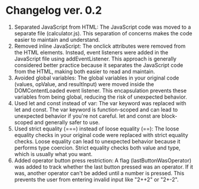 # Changelog  ver. 0.2

<ol>

<li>Separated JavaScript from HTML: The JavaScript code was moved to a separate file (calculator.js). This separation of concerns makes the code easier to maintain and understand.</li>

<li>Removed inline JavaScript: The onclick attributes were removed from the HTML elements. Instead, event listeners were added in the JavaScript file using addEventListener. This approach is generally considered better practice because it separates the JavaScript code from the HTML, making both easier to read and maintain.</li>

<li>Avoided global variables: The global variables in your original code (values, opValue, and resultInput) were moved inside the DOMContentLoaded event listener. This encapsulation prevents these variables from being global, reducing the risk of unexpected behavior.</li>

<li>Used let and const instead of var: The var keyword was replaced with let and const. The var keyword is function-scoped and can lead to unexpected behavior if you're not careful. let and const are block-scoped and generally safer to use.</li>

<li>Used strict equality (===) instead of loose equality (==): The loose equality checks in your original code were replaced with strict equality checks. Loose equality can lead to unexpected behavior because it performs type coercion. Strict equality checks both value and type, which is usually what you want.</li>

<li>Added operator button press restriction: A flag (lastButtonWasOperator) was added to track whether the last button pressed was an operator. If it was, another operator can't be added until a number is pressed. This prevents the user from entering invalid input like "2++2" or "2+-2".</li>

</ol>
